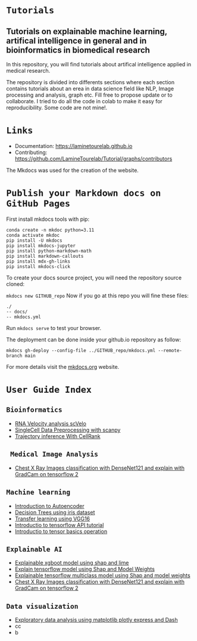 # `Tutorials`

## Tutorials on explainable machine learning, artifical intelligence in general and in bioinformatics in biomedical research
In this repository, you will find tutorials about artifical intelligence applied in medical research. 

The repository is divided into differents sections where each section contains tutorials about an erea in data science field like NLP, Image processing and analysis, graph etc. Fill free to propose update or to collaborate. I tried to do all the code in colab to make it easy for reproducibility. Some code are not mine!.

# `Links`

- Documentation: https://laminetourelab.github.io
- Contributing: https://github.com/LamineTourelab/Tutorial/graphs/contributors

The Mkdocs was used for the creation of the website.

# `Publish your Markdown docs on GitHub Pages`


First install mkdocs tools with pip:
```
conda create -n mkdoc python=3.11
conda activate mkdoc
pip install -U mkdocs
pip install mkdocs-jupyter
pip install python-markdown-math
pip install markdown-callouts
pip install mdx-gh-links
pip install mkdocs-click
```
To create your docs source project, you will need the repository source cloned:

```mkdocs new GITHUB_repo```
Now if you go at this repo you will fine these files:

```
./
-- docs/
-- mkdocs.yml
```
Run ```mkdocs serve``` to test your browser.

The deployment can be done inside your github.io repository as follow:

```mkdocs gh-deploy --config-file ../GITHUB_repo/mkdocs.yml --remote-branch main```

For more details visit the [mkdocs.org](https://www.mkdocs.org/) website.

# `User Guide Index`

## `Bioinformatics`

- [RNA Velocity analysis scVelo](https://github.com/LamineTourelab/Tutorial/blob/main/Bioinformatics/SingleCellData_Tutorial/RNA_Velocity_analysis_scVelo.ipynb)
- [SingleCell Data Preprocessing with scanpy](https://github.com/LamineTourelab/Tutorial/blob/main/Bioinformatics/SingleCellData_Tutorial/SingleCellData_Preprocessing_with_scanpy.ipynb)
- [Trajectory inference With CellRank](https://github.com/LamineTourelab/Tutorial/blob/main/Bioinformatics/SingleCellData_Tutorial/Trajectory_inference_With_CellRank.ipynb)

## ` Medical Image Analysis`
- [Chest X Ray Images classification with DenseNet121 and explain with GradCam on tensorflow 2](https://github.com/LamineTourelab/Tutorial/blob/main/Images/Xray_classification_with_densenet121_and_gradcam.ipynb)
## `Machine learning`
- [Introduction to Autoencoder](https://github.com/LamineTourelab/Tutorial/blob/main/machine%20learning/Autoencoder.ipynb)
- [Decision Trees using iris dataset](https://github.com/LamineTourelab/Tutorial/blob/main/machine%20learning/DecisionTrees_using_iris_dataset.ipynb)
- [Transfer learning using VGG16](https://github.com/LamineTourelab/Tutorial/blob/main/machine%20learning/Transfer_learning_using_VGG16.ipynb)
- [Introductio to tensorflow API tutorial](https://github.com/LamineTourelab/Tutorial/blob/main/machine%20learning/tensorflow_API_tutorial.ipynb)
- [Introductio to tensor basics operation](https://github.com/LamineTourelab/Tutorial/blob/main/machine%20learning/tensor_basics_operation.ipynb)

## `Explainable AI`

- [Explainable xgboot model using shap and lime](https://github.com/LamineTourelab/Tutorial/blob/main/Explainable%20AI/explainability_shap%26lime.ipynb)
- [Explain tensorflow model using Shap and Model Weights ](https://github.com/LamineTourelab/Tutorial/blob/main/Explainable%20AI/Explainable_tensorflow_model_Shap.ipynb)
- [Explainable tensorflow multiclass model using Shap and model weights](https://github.com/LamineTourelab/Tutorial/blob/main/Explainable%20AI/Explainable_tensorflow_multiclass_model_using_Shap_and_model_weights.ipynb)
- [Chest X Ray Images classification with DenseNet121 and explain with GradCam on tensorflow 2](https://github.com/LamineTourelab/Tutorial/blob/main/Explainable%20AI/Xray_classification_with_densenet121_and_gradcam.ipynb)

## `Data visualization`
- [Exploratory data analysis using matplotlib plotly express and Dash](https://github.com/LamineTourelab/Tutorial/blob/main/DataViz/EDA_matplotlib_Dashboard_Dataviz.ipynb)
- cc
- b
